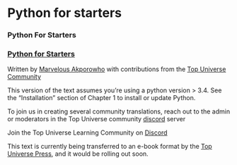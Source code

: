 # Python for starters

### Python For Starters

### [Python for Starters](broken-reference) <a href="#python-for-starters" id="python-for-starters"></a>

Written by [Marvelous Akporowho](https://solomonmarvel.com/) with contributions from the [Top Universe Community](https://topuniverse.org/)

This version of the text assumes you’re using a python version > 3.4. See the “Installation” section of Chapter 1 to install or update Python.

To join us in creating several community translations, reach out to the admin or moderators in the Top Universe community [discord](https://bit.ly/3MgN31y) server

Join the Top Universe Learning Community on [Discord](https://bit.ly/3MgN31y)

This text is currently being transferred to an e-book format by the [Top Universe Press](https://topuniverse.org/press), and it would be rolling out soon.

